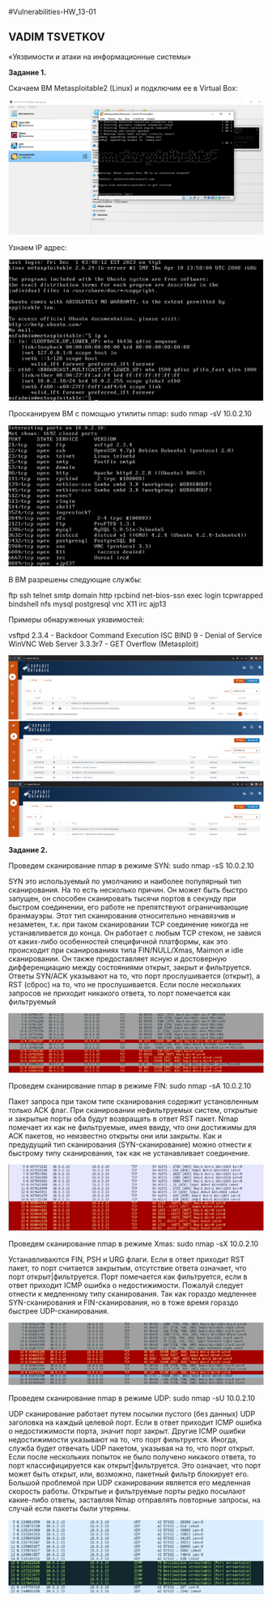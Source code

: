 #Vulnerabilities-HW_13-01
## VADIM TSVETKOV

«Уязвимости и атаки на информационные системы»

**Задание 1.**

Скачаем ВМ Metasploitable2 (Linux) и подключим ее в Virtual Box:

![img](https://github.com/vadimtsvetkov/Vulnerabilities-HW_13-01/blob/main/metasploitable.jpg)

Узнаем IP адрес:

![img](https://github.com/vadimtsvetkov/Vulnerabilities-HW_13-01/blob/main/ip.jpg)

Просканируем ВМ с помощью утилиты nmap:
sudo nmap -sV 10.0.2.10

![img](https://github.com/vadimtsvetkov/Vulnerabilities-HW_13-01/blob/main/nmap.jpg)

В ВМ разрешены следующие службы:

ftp
ssh
telnet
smtp
domain
http
rpcbind
net-bios-ssn
exec
login
tcpwrapped
bindshell
nfs
mysql
postgresql
vnc
X11
irc
ajp13

Примеры обнаруженных уязвимостей:

vsftpd 2.3.4 - Backdoor Command Execution
ISC BIND 9 - Denial of Service
WinVNC Web Server 3.3.3r7 - GET Overflow (Metasploit)

![img](https://github.com/vadimtsvetkov/Vulnerabilities-HW_13-01/blob/main/vsftpd.jpg)
![img](https://github.com/vadimtsvetkov/Vulnerabilities-HW_13-01/blob/main/ISC.jpg)
![img](https://github.com/vadimtsvetkov/Vulnerabilities-HW_13-01/blob/main/vnc.jpg)

**Задание 2.**

Проведем сканирование nmap в режиме SYN:
sudo nmap -sS 10.0.2.10

SYN это используемый по умолчанию и наиболее популярный тип сканирования. На то есть несколько причин. Он может быть быстро запущен, он способен сканировать тысячи портов в секунду при быстром соединении, его работе не препятствуют ограничивающие бранмауэры. Этот тип сканирования относительно ненавязчив и незаметен, т.к. при таком сканировании TCP соединение никогда не устанавливается до конца. Он работает с любым TCP стеком, не завися от каких-либо особенностей специфичной платформы, как это происходит при сканированиях типа FIN/NULL/Xmas, Maimon и idle сканировании. Он также предоставляет ясную и достоверную дифференциацию между состояниями открыт, закрыт и фильтруется. Ответы SYN/ACK указывают на то, что порт прослушивается (открыт), а RST (сброс) на то, что не прослушивается. Если после нескольких запросов не приходит никакого ответа, то порт помечается как фильтруемый

![img](https://github.com/vadimtsvetkov/Vulnerabilities-HW_13-01/blob/main/syn.jpg)

Проведем сканирование nmap в режиме FIN:
sudo nmap -sA 10.0.2.10

Пакет запроса при таком типе сканирования содержит установленным только ACK флаг. При сканировании нефильтруемых систем, открытые и закрытые порты оба будут возвращать в ответ RST пакет. Nmap помечает их как не фильтруемые, имея ввиду, что они достижимы для ACK пакетов, но неизвестно открыты они или закрыты. Как и предудущий тип сканирования (SYN-сканирование) можно отнести к быстрому типу сканирования, так как не устанавливает соединение.

![img](https://github.com/vadimtsvetkov/Vulnerabilities-HW_13-01/blob/main/fin.jpg)

Проведем сканирование nmap в режиме Xmas:
sudo nmap -sX 10.0.2.10

Устанавливаются FIN, PSH и URG флаги. Если в ответ приходит RST пакет, то порт считается закрытым, отсутствие ответа означает, что порт открыт|фильтруется. Порт помечается как фильтруется, если в ответ приходит ICMP ошибка о недостижимости. Пожалуй следует отнести к медленному типу сканирования. Так как гораздо медленнее SYN-сканирования и FIN-сканирования, но в тоже время гораздо быстрее UDP-сканирования.

![img](https://github.com/vadimtsvetkov/Vulnerabilities-HW_13-01/blob/main/xmas.jpg)

Проведем сканирование nmap в режиме UDP:
sudo nmap -sU 10.0.2.10

UDP сканирование работает путем посылки пустого (без данных) UDP заголовка на каждый целевой порт. Если в ответ приходит ICMP ошибка о недостижимости порта, значит порт закрыт. Другие ICMP ошибки недостижимости указывают на то, что порт фильтруется. Иногда, служба будет отвечать UDP пакетом, указывая на то, что порт открыт. Если после нескольких попыток не было получено никакого ответа, то порт классифицируется как открыт|фильтруется. Это означает, что порт может быть открыт, или, возможно, пакетный фильтр блокирует его. Большой проблемой при UDP сканировании является его медленная скорость работы. Открытые и фильтруемые порты редко посылают какие-либо ответы, заставляя Nmap отправлять повторные запросы, на случай если пакеты были утеряны.

![img](https://github.com/vadimtsvetkov/Vulnerabilities-HW_13-01/blob/main/udp.jpg)
